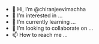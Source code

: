 - 👋 Hi, I’m @chiranjeevimachha
- 👀 I’m interested in ...
- 🌱 I’m currently learning ...
- 💞️ I’m looking to collaborate on ...
- 📫 How to reach me ...

<!---
chiranjeevimachha/chiranjeevimachha is a ✨ special ✨ repository because its `README.md` (this file) appears on your GitHub profile.
You can click the Preview link to take a look at your changes.
--->
